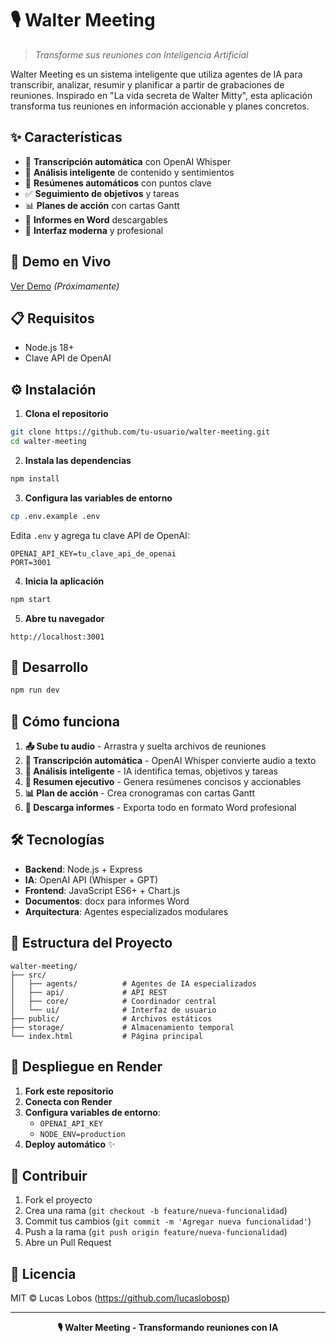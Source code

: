 # 🎙️ Walter Meeting

> *Transforme sus reuniones con Inteligencia Artificial*

Walter Meeting es un sistema inteligente que utiliza agentes de IA para transcribir, analizar, resumir y planificar a partir de grabaciones de reuniones. Inspirado en "La vida secreta de Walter Mitty", esta aplicación transforma tus reuniones en información accionable y planes concretos.

## ✨ Características

- 🎯 **Transcripción automática** con OpenAI Whisper
- 🧠 **Análisis inteligente** de contenido y sentimientos
- 📝 **Resúmenes automáticos** con puntos clave
- ✅ **Seguimiento de objetivos** y tareas
- 📊 **Planes de acción** con cartas Gantt
- 📄 **Informes en Word** descargables
- 🎨 **Interfaz moderna** y profesional

## 🚀 Demo en Vivo

[Ver Demo](https://walter-meeting.onrender.com) *(Próximamente)*

## 📋 Requisitos

- Node.js 18+
- Clave API de OpenAI

## ⚙️ Instalación

1. **Clona el repositorio**
```bash
git clone https://github.com/tu-usuario/walter-meeting.git
cd walter-meeting
```

2. **Instala las dependencias**
```bash
npm install
```

3. **Configura las variables de entorno**
```bash
cp .env.example .env
```

Edita `.env` y agrega tu clave API de OpenAI:
```env
OPENAI_API_KEY=tu_clave_api_de_openai
PORT=3001
```

4. **Inicia la aplicación**
```bash
npm start
```

5. **Abre tu navegador**
```
http://localhost:3001
```

## 🔧 Desarrollo

```bash
npm run dev
```

## 🔄 Cómo funciona

1. **📤 Sube tu audio** - Arrastra y suelta archivos de reuniones
2. **🎯 Transcripción automática** - OpenAI Whisper convierte audio a texto
3. **🧠 Análisis inteligente** - IA identifica temas, objetivos y tareas
4. **📝 Resumen ejecutivo** - Genera resúmenes concisos y accionables
5. **📊 Plan de acción** - Crea cronogramas con cartas Gantt
6. **📄 Descarga informes** - Exporta todo en formato Word profesional

## 🛠️ Tecnologías

- **Backend**: Node.js + Express
- **IA**: OpenAI API (Whisper + GPT)
- **Frontend**: JavaScript ES6+ + Chart.js
- **Documentos**: docx para informes Word
- **Arquitectura**: Agentes especializados modulares

## 📁 Estructura del Proyecto

```
walter-meeting/
├── src/
│   ├── agents/          # Agentes de IA especializados
│   ├── api/             # API REST
│   ├── core/            # Coordinador central
│   └── ui/              # Interfaz de usuario
├── public/              # Archivos estáticos
├── storage/             # Almacenamiento temporal
└── index.html           # Página principal
```

## 🚀 Despliegue en Render

1. **Fork este repositorio**
2. **Conecta con Render**
3. **Configura variables de entorno**:
   - `OPENAI_API_KEY`
   - `NODE_ENV=production`
4. **Deploy automático** ✨

## 🤝 Contribuir

1. Fork el proyecto
2. Crea una rama (`git checkout -b feature/nueva-funcionalidad`)
3. Commit tus cambios (`git commit -m 'Agregar nueva funcionalidad'`)
4. Push a la rama (`git push origin feature/nueva-funcionalidad`)
5. Abre un Pull Request

## 📄 Licencia

MIT © Lucas Lobos (https://github.com/lucaslobosp)

---

<div align="center">
  <strong>🎙️ Walter Meeting - Transformando reuniones con IA</strong>
</div>
